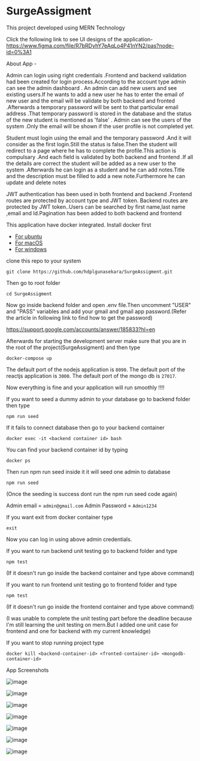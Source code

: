 # SurgeAssigment
This project developed using MERN Technology 

Click the following link to see UI designs of the application-
https://www.figma.com/file/R7bRDyhY7eAqLo4P41nYN2/pas?node-id=0%3A1

About App - 

Admin can login using right credentials .Frontend and backend validation had been  created for login process.According to the account type admin can see the admin dashboard .
An admin can add new users and see existing users.If he wants to add a new user he has to enter the email of new user and the email will be validate by both backend and fronted .Afterwards a temporary password will be sent to that particular email address .That temporary password is stored in the database and the status of the new student is mentioned as  'false' .
Admin can see the users of the system .Only the email will be shown if the user profile is not completed yet.
    
Student must login using the email and the temporary password .And it will consider as the first login.Still the status is false.Then the student will redirect to a page where he has to complete the profile.This action is compulsary .And each field is validated by both backend and frontend .If all the details are correct the student will be added as a new user to the system .Afterwards  he can login as a student and he can add notes.Title and the description must be filled to add a new note.Furthermore he can update and delete notes

JWT authentication has been used in both frontend and backend .Frontend routes are protected by account type and JWT token. Backend routes are  protected by JWT token..Users can be searched by first name,last name ,email and Id.Pagination has been  added to both backend and frontend



This application have docker integrated. Install docker first

* [For ubuntu](https://docs.docker.com/install/linux/docker-ce/ubuntu/)
* [For macOS](https://docs.docker.com/docker-for-mac/install/)
* [For windows](https://docs.docker.com/docker-for-windows/install/)

clone this repo to your system

```
git clone https://github.com/hdplgunasekara/SurgeAssigment.git
```

Then go to root folder

```
cd SurgeAssigment
```

Now go inside backend folder and open .env file.Then uncomment "USER" and "PASS" variables and add your gmail and gmail app password.(Refer the  article in following link to find how to get the password)

https://support.google.com/accounts/answer/185833?hl=en


Afterwards for starting the development server make sure that you are in the root of the project(SurgeAssigment) and then type

```
docker-compose up
```

The default port of the nodejs application is `8090`.
The default port of the reactjs application is `3000`.
The default port of the mongo db is `27017`.

Now everything is fine and your application will run smoothly !!!!

If you want to seed a dummy admin to your database go to backend folder then type

```
npm run seed
```

If it fails to connect database then go to your backend container

```
docker exec -it <backend container id> bash
```

You can find your backend container id by typing

```
docker ps
```


Then run npm run seed inside it it will seed one admin to database

```
npm run seed
```
(Once the seeding is success  dont run the npm run seed code again)


Admin email = `admin@gmail.com`
Admin Password = `Admin1234`

If you want exit from docker container type 

```
exit
```

Now you can log in using above admin credentials.


If you want to run backend unit testing go to backend folder and type 

```
npm test
```
(If it doesn't run go inside the backend container and type above command)


If you want to run frontend unit testing go to frontend folder and type 

```
npm test
```
(If it doesn't run go inside the frontend container and type above command)

(I was unable to complete the unit testing part before the deadline because  I'm still learning the unit testing on mern.But I added one unit case for frontend and one for backend with my current knowledge)

If you want to stop running project type 

```
docker kill <backend-container-id> <fronted-container-id> <mongodb-container-id>
```


App Screenshots

![image](https://user-images.githubusercontent.com/66919299/183995767-b57395d6-4d65-4e92-935d-c3a58cd060d4.png)

![image](https://user-images.githubusercontent.com/66919299/183996124-34413078-6eff-4cfd-b660-ce995881c419.png)

![image](https://user-images.githubusercontent.com/66919299/183996285-5fb95a9f-6d28-40a7-b82d-84858bb7735f.png)

![image](https://user-images.githubusercontent.com/66919299/183996361-46351c42-a910-4085-ae25-b3a46bd8e954.png)

![image](https://user-images.githubusercontent.com/66919299/183996710-08edbe3c-c0b7-4814-abd7-2f52b9fce608.png)

![image](https://user-images.githubusercontent.com/66919299/183997774-a5b0f382-b128-4dca-89e1-2e4adfa29891.png)

![image](https://user-images.githubusercontent.com/66919299/183997919-2501209c-4408-483c-8551-632fc20fbb21.png)


